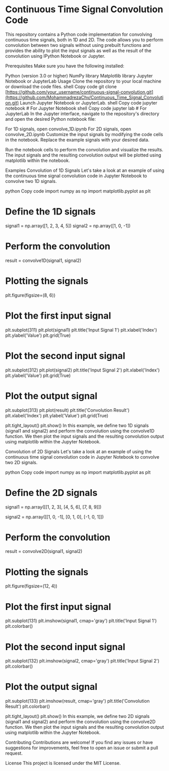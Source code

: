 # Continuous Time Signal Convolution Code
This repository contains a Python code implementation for convolving continuous time signals, both in 1D and 2D. The code allows you to perform convolution between two signals without using prebuilt functions and provides the ability to plot the input signals as well as the result of the convolution using IPython Notebook or Jupyter.

Prerequisites
Make sure you have the following installed:

Python (version 3.0 or higher)
NumPy library
Matplotlib library
Jupyter Notebook or JupyterLab
Usage
Clone the repository to your local machine or download the code files.
shell
Copy code
git clone [https://github.com/your_username/continuous-signal-convolution.git](https://github.com/MohammadrezaChv/Continuous_Time_Signal_Convolution.git)
Launch Jupyter Notebook or JupyterLab.
shell
Copy code
jupyter notebook  # For Jupyter Notebook
shell
Copy code
jupyter lab  # For JupyterLab
In the Jupyter interface, navigate to the repository's directory and open the desired Python notebook file:

For 1D signals, open convolve_1D.ipynb
For 2D signals, open convolve_2D.ipynb
Customize the input signals by modifying the code cells in the notebook. Replace the example signals with your desired data.

Run the notebook cells to perform the convolution and visualize the results. The input signals and the resulting convolution output will be plotted using matplotlib within the notebook.

Examples
Convolution of 1D Signals
Let's take a look at an example of using the continuous time signal convolution code in Jupyter Notebook to convolve two 1D signals.

python
Copy code
import numpy as np
import matplotlib.pyplot as plt

# Define the 1D signals
signal1 = np.array([1, 2, 3, 4, 5])
signal2 = np.array([1, 0, -1])

# Perform the convolution
result = convolve1D(signal1, signal2)

# Plotting the signals
plt.figure(figsize=(8, 6))

# Plot the first input signal
plt.subplot(311)
plt.plot(signal1)
plt.title('Input Signal 1')
plt.xlabel('Index')
plt.ylabel('Value')
plt.grid(True)

# Plot the second input signal
plt.subplot(312)
plt.plot(signal2)
plt.title('Input Signal 2')
plt.xlabel('Index')
plt.ylabel('Value')
plt.grid(True)

# Plot the output signal
plt.subplot(313)
plt.plot(result)
plt.title('Convolution Result')
plt.xlabel('Index')
plt.ylabel('Value')
plt.grid(True)

plt.tight_layout()
plt.show()
In this example, we define two 1D signals (signal1 and signal2) and perform the convolution using the convolve1D function. We then plot the input signals and the resulting convolution output using matplotlib within the Jupyter Notebook.

Convolution of 2D Signals
Let's take a look at an example of using the continuous time signal convolution code in Jupyter Notebook to convolve two 2D signals.

python
Copy code
import numpy as np
import matplotlib.pyplot as plt

# Define the 2D signals
signal1 = np.array([[1, 2, 3],
                    [4, 5, 6],
                    [7, 8, 9]])

signal2 = np.array([[1, 0, -1],
                    [0, 1, 0],
                    [-1, 0, 1]])

# Perform the convolution
result = convolve2D(signal1, signal2)

# Plotting the signals
plt.figure(figsize=(12, 4))

# Plot the first input signal
plt.subplot(131)
plt.imshow(signal1, cmap='gray')
plt.title('Input Signal 1')
plt.colorbar()

# Plot the second input signal
plt.subplot(132)
plt.imshow(signal2, cmap='gray')
plt.title('Input Signal 2')
plt.colorbar()

# Plot the output signal
plt.subplot(133)
plt.imshow(result, cmap='gray')
plt.title('Convolution Result')
plt.colorbar()

plt.tight_layout()
plt.show()
In this example, we define two 2D signals (signal1 and signal2) and perform the convolution using the convolve2D function. We then plot the input signals and the resulting convolution output using matplotlib within the Jupyter Notebook.

Contributing
Contributions are welcome! If you find any issues or have suggestions for improvements, feel free to open an issue or submit a pull request.

License
This project is licensed under the MIT License.
